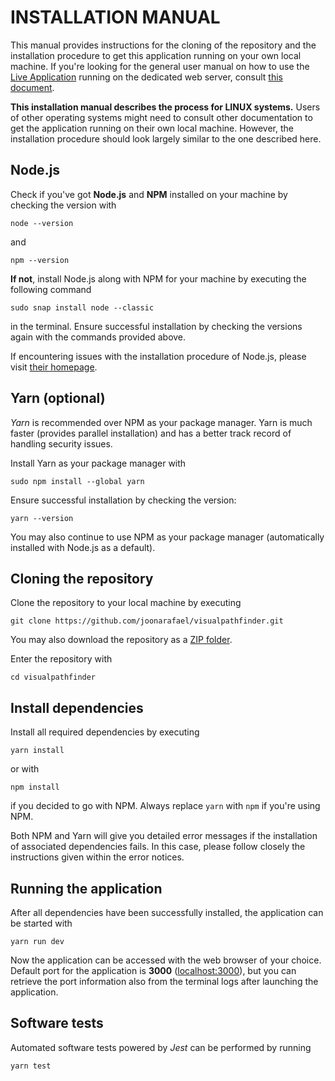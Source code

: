 # INSTALLATION MANUAL

This manual provides instructions for the cloning of the repository and the installation procedure to get this application running on your own local machine. If you're looking for the general user manual on how to use the [Live Application](https://visualpathfinder-production.up.railway.app/ "Visual Pathfinder Web Application") running on the dedicated web server, consult [this document](https://github.com/joonarafael/visualpathfinder/tree/main/documentation/user_manual.md "User Manual").

**This installation manual describes the process for LINUX systems.** Users of other operating systems might need to consult other documentation to get the application running on their own local machine. However, the installation procedure should look largely similar to the one described here.

## Node.js

Check if you've got **Node.js** and **NPM** installed on your machine by checking the version with

```
node --version
```

and

```
npm --version
```

**If not**, install Node.js along with NPM for your machine by executing the following command

```
sudo snap install node --classic
```

in the terminal. Ensure successful installation by checking the versions again with the commands provided above.

If encountering issues with the installation procedure of Node.js, please visit [their homepage](https://nodejs.org/en "Node.js Homepage").

## Yarn (optional)

_Yarn_ is recommended over NPM as your package manager. Yarn is much faster (provides parallel installation) and has a better track record of handling security issues.

Install Yarn as your package manager with

```
sudo npm install --global yarn
```

Ensure successful installation by checking the version:

```
yarn --version
```

You may also continue to use NPM as your package manager (automatically installed with Node.js as a default).

## Cloning the repository

Clone the repository to your local machine by executing

```
git clone https://github.com/joonarafael/visualpathfinder.git
```

You may also download the repository as a [ZIP folder](https://github.com/joonarafael/visualpathfinder/archive/refs/heads/main.zip "Download ZIP").

Enter the repository with

```
cd visualpathfinder
```

## Install dependencies

Install all required dependencies by executing

```
yarn install
```

or with

```
npm install
```

if you decided to go with NPM. Always replace `yarn` with `npm` if you're using NPM.

Both NPM and Yarn will give you detailed error messages if the installation of associated dependencies fails. In this case, please follow closely the instructions given within the error notices.

## Running the application

After all dependencies have been successfully installed, the application can be started with

```
yarn run dev
```

Now the application can be accessed with the web browser of your choice. Default port for the application is **3000** ([localhost:3000](localhost:3000 "Port 3000 on your localhost")), but you can retrieve the port information also from the terminal logs after launching the application.

## Software tests

Automated software tests powered by _Jest_ can be performed by running

```
yarn test
```
